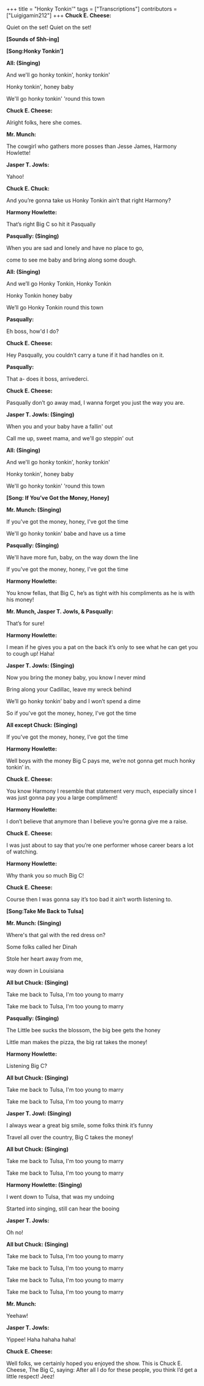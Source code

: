 +++
title = "Honky Tonkin'"
tags = ["Transcriptions"]
contributors = ["Luigigamin212"]
+++
**Chuck E. Cheese:**

Quiet on the set! Quiet on the set!

**[Sounds of Shh-ing]**

**[Song:Honky Tonkin’]**

**All: (Singing)**

And we'll go honky tonkin', honky tonkin'

Honky tonkin', honey baby

We'll go honky tonkin' 'round this town

**Chuck E. Cheese:**

Alright folks, here she comes.

**Mr. Munch:**

The cowgirl who gathers more posses than Jesse James, Harmony Howlette! 

**Jasper T. Jowls:**

Yahoo! 

**Chuck E. Chuck:**

And you’re gonna take us Honky Tonkin ain’t that right Harmony? 

**Harmony Howlette:**

That’s right Big C so hit it Pasqually

**Pasqually: (Singing)**

When you are sad and lonely and have no place to go, 

come to see me baby and bring along some dough. 

**All: (Singing)**

And we’ll go Honky Tonkin, Honky Tonkin

Honky Tonkin honey baby

We’ll go Honky Tonkin round this town

**Pasqually:**

Eh boss, how'd I do? 

**Chuck E. Cheese:**

Hey Pasqually, you couldn’t carry a tune if it had handles on it. 

**Pasqually:**

That a- does it boss, arrivederci.

**Chuck E. Cheese:**

Pasqually don’t go away mad, I wanna forget you just the way you are. 

**Jasper T. Jowls: (Singing)**

When you and your baby have a fallin' out

Call me up, sweet mama, and we'll go steppin' out

**All: (Singing)**

And we'll go honky tonkin', honky tonkin'

Honky tonkin', honey baby

We'll go honky tonkin' 'round this town

**[Song: If You’ve Got the Money, Honey]**

**Mr. Munch: (Singing)**

If you've got the money, honey, I've got the time

We'll go honky tonkin' babe and have us a time

**Pasqually: (Singing)**

We'll have more fun, baby, on the way down the line

If you've got the money, honey, I've got the time

**Harmony Howlette:**

You know fellas, that Big C, he’s as tight with his compliments as he is with his money! 

**Mr. Munch, Jasper T. Jowls, & Pasqually:**

That’s for sure! 

**Harmony Howlette:**

I mean if he gives you a pat on the back it’s only to see what he can get you to cough up! Haha! 

**Jasper T. Jowls: (Singing)**

Now you bring the money baby, you know I never mind 

Bring along your Cadillac, leave my wreck behind

We’ll go honky tonkin’ baby and I won’t spend a dime 

So if you've got the money, honey, I've got the time

**All except Chuck: (Singing)**

If you’ve got the money, honey, I’ve got the time

**Harmony Howlette:**

Well boys with the money Big C pays me, we’re not gonna get much honky tonkin’ in. 

**Chuck E. Cheese:**

You know Harmony I resemble that statement very much, especially since I was just gonna pay you a large compliment! 

**Harmony Howlette:**

I don’t believe that anymore than I believe you’re gonna give me a raise. 

**Chuck E. Cheese:**

I was just about to say that you’re one performer whose career bears a lot of watching.

**Harmony Howlette:**

Why thank you so much Big C! 

**Chuck E. Cheese:**

Course then I was gonna say it’s too bad it ain’t worth listening to. 

**[Song:Take Me Back to Tulsa]**

**Mr. Munch: (Singing)**

Where's that gal with the red dress on? 

Some folks called her Dinah

Stole her heart away from me, 

way down in Louisiana

**All but Chuck: (Singing)**

Take me back to Tulsa, I'm too young to marry

Take me back to Tulsa, I'm too young to marry

**Pasqually: (Singing)**

The Little bee sucks the blossom, the big bee gets the honey

Little man makes the pizza, the big rat takes the money!

**Harmony Howlette:**

Listening Big C?

**All but Chuck: (Singing)**

Take me back to Tulsa, I'm too young to marry

Take me back to Tulsa, I'm too young to marry

**Jasper T. Jowl: (Singing)**

I always wear a great big smile, some folks think it’s funny

Travel all over the country, Big C takes the money! 

**All but Chuck: (Singing)**

Take me back to Tulsa, I'm too young to marry

Take me back to Tulsa, I'm too young to marry

**Harmony Howlette: (Singing)**

I went down to Tulsa, that was my undoing 

Started into singing, still can hear the booing

**Jasper T. Jowls:**

Oh no! 

**All but Chuck: (Singing)**

Take me back to Tulsa, I'm too young to marry

Take me back to Tulsa, I'm too young to marry

Take me back to Tulsa, I'm too young to marry

Take me back to Tulsa, I'm too young to marry

**Mr. Munch:**

Yeehaw!

**Jasper T. Jowls:**

Yippee! Haha hahaha haha! 

**Chuck E. Cheese:**

Well folks, we certainly hoped you enjoyed the show. This is Chuck E. Cheese, The Big C, saying: After all I do for these people, you think I’d get a little respect! Jeez! 
